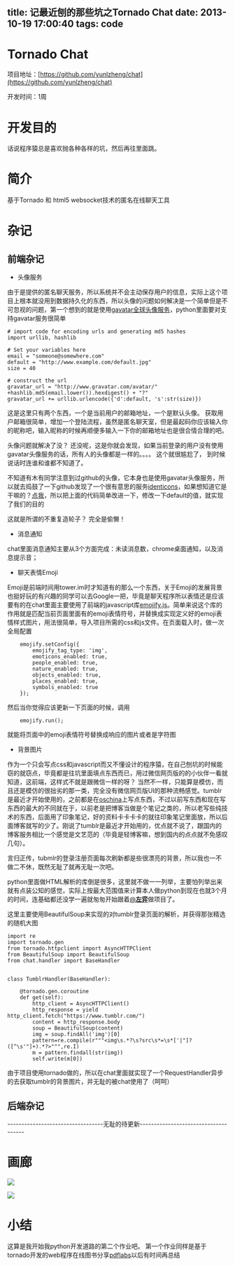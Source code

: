 title: 记最近刨的那些坑之Tornado Chat
date: 2013-10-19 17:00:40
tags: code
---

# Tornado Chat

项目地址：[https://github.com/yunlzheng/chat](https://github.com/yunlzheng/chat)

开发时间：1周

# 开发目的

话说程序猿总是喜欢抛各种各样的坑，然后再往里面跳。

# 简介

基于Tornado 和 html5 websocket技术的匿名在线聊天工具

<!-- more -->

# 杂记

## 前端杂记

*  头像服务

由于是提供的匿名聊天服务，所以系统并不会主动保存用户的信息，实际上这个项目上根本就没用到数据持久化的东西，所以头像的问题如何解决是一个简单但是不可忽视的问题，第一个想到的就是使用[gavatar全球头像服务](http://en.gravatar.com/)，python里面要对支持gavatar服务很简单


    # import code for encoding urls and generating md5 hashes
    import urllib, hashlib

    # Set your variables here
    email = "someone@somewhere.com"
    default = "http://www.example.com/default.jpg"
    size = 40

    # construct the url
    gravatar_url = "http://www.gravatar.com/avatar/" +hashlib.md5(email.lower()).hexdigest() + "?"
    gravatar_url += urllib.urlencode({'d':default, 's':str(size)})


这是这里只有两个东西，一个是当前用户的邮箱地址，一个是默认头像。 获取用户邮箱很简单，增加一个登陆流程，虽然是匿名聊天室，但是最起码你应该输入你的昵称吧，输入昵称的时候再顺便多输入一下你的邮箱地址也是很合情合理的吧。

头像问题就解决了没？ 还没呢，这是你就会发现，如果当前登录的用户没有使用gavatar头像服务的话，所有人的头像都是一样的。。。。 这个就很尴尬了， 到时候说话时连谁和谁都不知道了。

不知道有木有同学注意到过github的头像，它本身也是使用gavatar头像服务，所以就去捣鼓了一下github发现了一个很有意思的服务[identicons](https://github.com/blog/1586-identicons)，如果想知道它是干嘛的？[点我](https://identicons.github.com/jasonlong.png)，所以把上面的代码简单改进一下，修改一下default的值，就实现了我们的目的

这就是所谓的不重复造轮子？ 完全是偷懒！

*  消息通知

chat里面消息通知主要从3个方面完成：未读消息数，chrome桌面通知，以及消息提示音；


*  聊天表情Emoji

 Emoji是前端时间用tower.im时才知道有的那么一个东西，关于Emoji的发展背景也挺好玩的有兴趣的同学可以去Google一把，毕竟是聊天程序所以表情还是应该要有的在chat里面主要使用了前端的javascript库[emojify.js](https://github.com/hassankhan/emojify.js)。简单来说这个库的作用就是匹配当前页面里面有的emoji表情符号，并替换成实现定义好的emoji表情样式图片，用法很简单，导入项目所需的css和js文件。在页面载入时，做一次全局配置


        emojify.setConfig({
            emojify_tag_type: 'img',
            emoticons_enabled: true,
            people_enabled: true,
            nature_enabled: true,
            objects_enabled: true,
            places_enabled: true,
            symbols_enabled: true
        });


 然后当你觉得应该更新一下页面的时候，调用

        emojify.run();


就能将页面中的emoji表情符号替换成响应的图片或者是字符图



*  背景图片

作为一个只会写点css和javascript而又不懂设计的程序猿，在自己刨坑的时候能窃的就窃点，毕竟都是往坑里面填点东西而已，用过微信网页版的的小伙伴一看就知道，这前端，这样式不就是跟微信一样的呀？ 当然不一样，只能算是模仿，而且还是模仿的很拙劣的那一类，完全没有微信网页版UI的那种流畅感觉。tumblr是最近才开始使用的，之前都是在[oschina](http://my.oschina.net/fhck/blog)上写点东西，不过以前写东西和现在写东西的最大的不同就在于，以前老是把博客当做是个笔记之类的，所以老写些纯技术的东西，后面用了印象笔记，好的资料卡卡卡卡的就往印象笔记里面放，所以后面博客就写的少了。刚说了tumblr是最近才开始用的，优点就不说了，跟国内的博客服务相比一个感觉是文艺范的（毕竟是轻博客嘛，想到国内的点点就不免感叹几句）。

言归正传，tubmlr的登录注册页面每次刷新都是些很漂亮的背景，所以我也一不做二不休，既然无耻了就再无耻一次吧。

python里面做HTML解析的库倒是很多，这里就不做一一列举，主要怕列举出来就有点装公知的感觉，实际上按最大范围值来计算本人做python到现在也就3个月的时间，连基础都还没学一遍就匆匆开始跟着[@__左弈__](http://weibo.com/xuwenbao)做项目了。

这里主要使用BeautifulSoup来实现的对tumblr登录页面的解析，并获得那张精选的随机大图


    import re
    import tornado.gen
    from tornado.httpclient import AsyncHTTPClient
    from BeautifulSoup import BeautifulSoup
    from chat.handler import BaseHandler


    class TumblrHandler(BaseHandler):

        @tornado.gen.coroutine
        def get(self):
            http_client = AsyncHTTPClient()
            http_response = yield http_client.fetch("https://www.tumblr.com/")
            content = http_response.body
            soup = BeautifulSoup(content)
            img = soup.findAll('img')[0]
            pattern=re.compile(r"""<img\s.*?\s?src\s*=\s*['|"]?([^\s'"]+).*?>""",re.I)
            m = pattern.findall(str(img))
            self.write(m[0])

由于项目使用tornado做的，所以在chat里面就实现了一个RequestHandler异步的去获取tumblr的背景图片，并无耻的被chat使用了（呵呵）

## 后端杂记

----------------------------------无耻的待更新-------------------------------------

# 画廊

![](https://raw.github.com/yunlzheng/chat/master/static/images/login.png)

![](https://raw.github.com/yunlzheng/chat/master/static/images/chat.png)


# 小结

这算是我开始我python开发道路的第二个作业吧。 第一个作业同样是基于tornado开发的web程序在线图书分享[pdflabs](http://pdflabs.herokuapp.com/)以后有时间再总结
